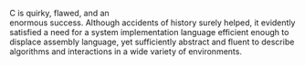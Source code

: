 C is quirky, flawed,  and  an  
enormous  success.  Although
accidents of history surely helped, it evidently satisfied a
need 
 for a system implementation language efficient enough
to displace assembly language, yet sufficiently abstract and
fluent to describe 
 algorithms and interactions in  a  wide
variety  of environments. 
